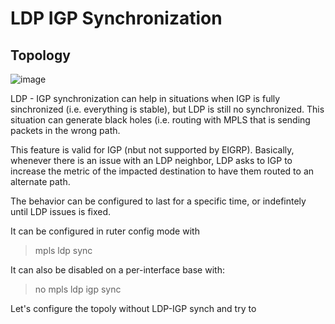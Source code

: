# LDP IGP Synchronization

## Topology

![image](https://user-images.githubusercontent.com/17289045/147365472-6240794b-6d00-49ca-8aa0-86f9af3f24ce.png)


LDP - IGP synchronization can help in situations when IGP is fully sinchronized (i.e. everything is stable), but LDP is still no synchronized.
This situation can generate black holes (i.e. routing with MPLS that is sending packets in the wrong path.

This feature is valid for IGP (nbut not supported by EIGRP).
Basically, whenever there is an issue with an LDP neighbor, LDP asks to IGP to increase the metric of the impacted destination to have them routed to an alternate path.

The behavior can be configured to last for a specific time, or indefintely until LDP issues is fixed.

It can be configured in ruter config mode with
> mpls ldp sync

It can also be disabled on a per-interface base with:
> no mpls ldp igp sync

Let's configure the topoly without LDP-IGP synch and try to 

